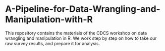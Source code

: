 # A-Pipeline-for-Data-Wrangling-and-Manipulation-with-R
This repository contains the materials of the CDCS workshop on data wrangling and manipulation in R. We work step by step on how to take our raw survey results, and prepare it for analysis.
